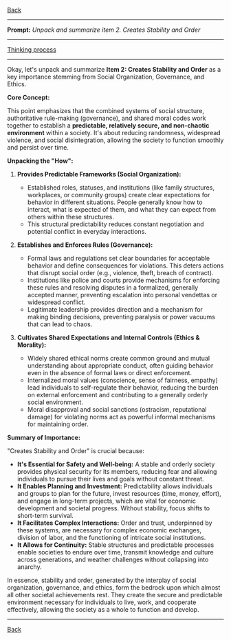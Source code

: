 [Back](../README.md)

---

**Prompt:** *Unpack and summarize item 2. Creates Stability and Order*

---

[Thinking process](thoughts.md)

---

Okay, let's unpack and summarize **Item 2: Creates Stability and Order** as a key importance stemming from Social Organization, Governance, and Ethics.

**Core Concept:**

This point emphasizes that the combined systems of social structure, authoritative rule-making (governance), and shared moral codes work together to establish a **predictable, relatively secure, and non-chaotic environment** within a society. It's about reducing randomness, widespread violence, and social disintegration, allowing the society to function smoothly and persist over time.

**Unpacking the "How":**

1.  **Provides Predictable Frameworks (Social Organization):**
    *   Established roles, statuses, and institutions (like family structures, workplaces, or community groups) create clear expectations for behavior in different situations. People generally know how to interact, what is expected of them, and what they can expect from others within these structures.
    *   This structural predictability reduces constant negotiation and potential conflict in everyday interactions.

2.  **Establishes and Enforces Rules (Governance):**
    *   Formal laws and regulations set clear boundaries for acceptable behavior and define consequences for violations. This deters actions that disrupt social order (e.g., violence, theft, breach of contract).
    *   Institutions like police and courts provide mechanisms for enforcing these rules and resolving disputes in a formalized, generally accepted manner, preventing escalation into personal vendettas or widespread conflict.
    *   Legitimate leadership provides direction and a mechanism for making binding decisions, preventing paralysis or power vacuums that can lead to chaos.

3.  **Cultivates Shared Expectations and Internal Controls (Ethics & Morality):**
    *   Widely shared ethical norms create common ground and mutual understanding about appropriate conduct, often guiding behavior even in the absence of formal laws or direct enforcement.
    *   Internalized moral values (conscience, sense of fairness, empathy) lead individuals to self-regulate their behavior, reducing the burden on external enforcement and contributing to a generally orderly social environment.
    *   Moral disapproval and social sanctions (ostracism, reputational damage) for violating norms act as powerful informal mechanisms for maintaining order.

**Summary of Importance:**

"Creates Stability and Order" is crucial because:

*   **It's Essential for Safety and Well-being:** A stable and orderly society provides physical security for its members, reducing fear and allowing individuals to pursue their lives and goals without constant threat.
*   **It Enables Planning and Investment:** Predictability allows individuals and groups to plan for the future, invest resources (time, money, effort), and engage in long-term projects, which are vital for economic development and societal progress. Without stability, focus shifts to short-term survival.
*   **It Facilitates Complex Interactions:** Order and trust, underpinned by these systems, are necessary for complex economic exchanges, division of labor, and the functioning of intricate social institutions.
*   **It Allows for Continuity:** Stable structures and predictable processes enable societies to endure over time, transmit knowledge and culture across generations, and weather challenges without collapsing into anarchy.

In essence, stability and order, generated by the interplay of social organization, governance, and ethics, form the bedrock upon which almost all other societal achievements rest. They create the secure and predictable environment necessary for individuals to live, work, and cooperate effectively, allowing the society as a whole to function and develop.

---

[Back](../README.md)
